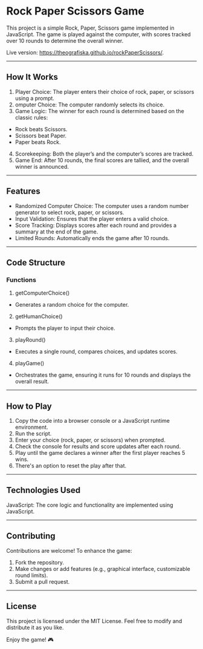 # Rock Paper Scissors Game
This project is a simple Rock, Paper, Scissors game implemented in JavaScript. The game is played against the computer, with scores tracked over 10 rounds to determine the overall winner.

Live version: https://theografiska.github.io/rockPaperScissors/. 

---

## How It Works
1. Player Choice: The player enters their choice of rock, paper, or scissors using a prompt.
2. omputer Choice: The computer randomly selects its choice.
3. Game Logic: The winner for each round is determined based on the classic rules:
- Rock beats Scissors.
- Scissors beat Paper.
- Paper beats Rock.
4. Scorekeeping: Both the player’s and the computer’s scores are tracked.
5. Game End: After 10 rounds, the final scores are tallied, and the overall winner is announced.

---

## Features
* Randomized Computer Choice: The computer uses a random number generator to select rock, paper, or scissors.
* Input Validation: Ensures that the player enters a valid choice.
* Score Tracking: Displays scores after each round and provides a summary at the end of the game.
* Limited Rounds: Automatically ends the game after 10 rounds.

---

## Code Structure
### Functions
1. getComputerChoice()
* Generates a random choice for the computer.
2. getHumanChoice()
* Prompts the player to input their choice.
3. playRound()
* Executes a single round, compares choices, and updates scores.
4. playGame()
* Orchestrates the game, ensuring it runs for 10 rounds and displays the overall result.

---

## How to Play
1. Copy the code into a browser console or a JavaScript runtime environment.
2. Run the script.
3. Enter your choice (rock, paper, or scissors) when prompted.
4. Check the console for results and score updates after each round.
5. Play until the game declares a winner after the first player reaches 5 wins.
6. There's an option to reset the play after that. 

---

## Technologies Used
JavaScript: The core logic and functionality are implemented using JavaScript.

---

## Contributing
Contributions are welcome! To enhance the game:
1. Fork the repository.
2. Make changes or add features (e.g., graphical interface, customizable round limits).
3. Submit a pull request.

---

## License
This project is licensed under the MIT License. Feel free to modify and distribute it as you like.

Enjoy the game! 🎮